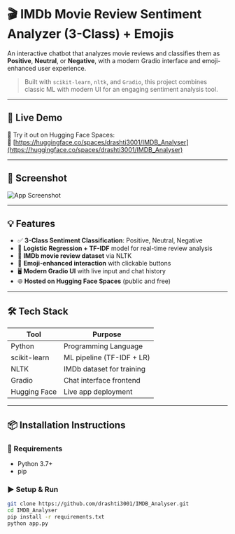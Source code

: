 # 🎬 IMDb Movie Review Sentiment Analyzer (3-Class) + Emojis

An interactive chatbot that analyzes movie reviews and classifies them as **Positive**, **Neutral**, or **Negative**, with a modern Gradio interface and emoji-enhanced user experience.

> Built with `scikit-learn`, `nltk`, and `Gradio`, this project combines classic ML with modern UI for an engaging sentiment analysis tool.

---

## 🚀 Live Demo

🎯 Try it out on Hugging Face Spaces:  
🔗 [https://huggingface.co/spaces/drashti3001/IMDB_Analyser](https://huggingface.co/spaces/drashti3001/IMDB_Analyser)

---

## 📸 Screenshot

![App Screenshot](https://huggingface.co/spaces/drashti3001/IMDB_Analyser/resolve/main/demo.png) <!-- Optional: replace with your actual screenshot path -->

---

## 💡 Features

- ✅ **3-Class Sentiment Classification**: Positive, Neutral, Negative
- 🤖 **Logistic Regression + TF-IDF** model for real-time review analysis
- 🧠 **IMDb movie review dataset** via NLTK
- 💬 **Emoji-enhanced interaction** with clickable buttons
- 🖥️ **Modern Gradio UI** with live input and chat history
- 🌐 **Hosted on Hugging Face Spaces** (public and free)

---

## 🛠️ Tech Stack

| Tool           | Purpose                        |
|----------------|-------------------------------|
| Python         | Programming Language           |
| scikit-learn   | ML pipeline (TF-IDF + LR)      |
| NLTK           | IMDb dataset for training       |
| Gradio         | Chat interface frontend        |
| Hugging Face   | Live app deployment            |

---

## 📦 Installation Instructions

### 🔧 Requirements
- Python 3.7+
- pip

### ▶️ Setup & Run

```bash
git clone https://github.com/drashti3001/IMDB_Analyser.git
cd IMDB_Analyser
pip install -r requirements.txt
python app.py
